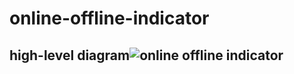 # online-offline-indicator

## high-level diagram![online offline indicator](https://user-images.githubusercontent.com/24665147/166102953-084ffb5d-f25e-412e-b7c1-9cd98fa6e48a.jpeg)
